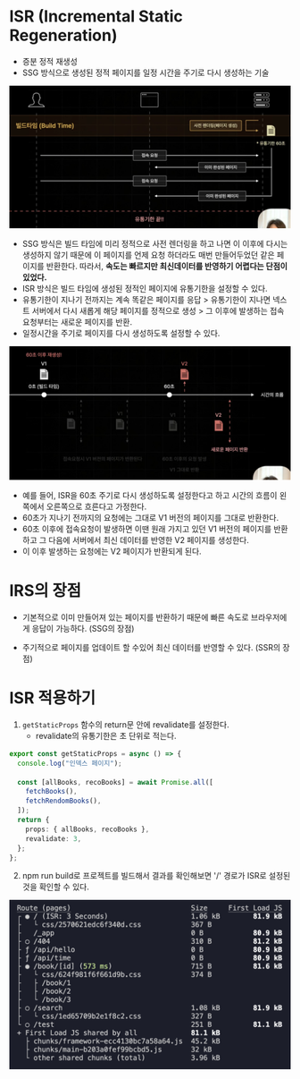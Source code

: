 # ISR (Incremental Static Regeneration)

- 증분 정적 재생성
- SSG 방식으로 생성된 정적 페이지를 일정 시간을 주기로 다시 생성하는 기술

![alt text](2-17_ISR_img1.png)

- SSG 방식은 빌드 타임에 미리 정적으로 사전 렌더링을 하고 나면 이 이후에 다시는 생성하지 않기 때문에 이 페이지를 언제 요청 하더라도 매번 만들어두었던 같은 페이지를 반환한다. 따라서, <b>속도는 빠르지만 최신데이터를 반영하기 어렵다는 단점이 있었다.</b>
- ISR 방식은 빌드 타임에 생성된 정적인 페이지에 유통기한을 설정할 수 있다.
- 유통기한이 지나기 전까지는 계속 똑같은 페이지를 응답 > 유통기한이 지나면 넥스트 서버에서 다시 새롭게 해당 페이지를 정적으로 생성 > 그 이후에 발생하는 접속 요청부터는 새로운 페이지를 반환.
- 일정시간을 주기로 페이지를 다시 생성하도록 설정할 수 있다.

![alt text](2-17_ISR_img2.png)

- 예를 들어, ISR을 60초 주기로 다시 생성하도록 설정한다고 하고 시간의 흐름이 왼쪽에서 오른쪽으로 흐른다고 가정한다.
- 60초가 지나기 전까지의 요청에는 그대로 V1 버전의 페이지를 그대로 반환한다.
- 60초 이후에 접속요청이 발생하면 이땐 원래 가지고 있던 V1 버전의 페이지를 반환하고 그 다음에 서버에서 최신 데이터를 반영한 V2 페이지를 생성한다.
- 이 이후 발생하는 요청에는 V2 페이지가 반환되게 된다.

# IRS의 장점

- 기본적으로 이미 만들어져 있는 페이지를 반환하기 때문에 빠른 속도로 브라우저에게 응답이 가능하다. (SSG의 장점)

- 주기적으로 페이지를 업데이트 할 수있어 최신 데이터를 반영할 수 있다. (SSR의 장점)

# ISR 적용하기

1. `getStaticProps` 함수의 return문 안에 revalidate를 설정한다.
   - revalidate의 유통기한은 초 단위로 적는다.

```ts
export const getStaticProps = async () => {
  console.log("인덱스 페이지");

  const [allBooks, recoBooks] = await Promise.all([
    fetchBooks(),
    fetchRendomBooks(),
  ]);
  return {
    props: { allBooks, recoBooks },
    revalidate: 3,
  };
};
```

2. npm run build로 프로젝트를 빌드해서 결과를 확인해보면 '/' 경로가 ISR로 설정된 것을 확인할 수 있다.

![alt text](2-17_ISR_img3.png)
